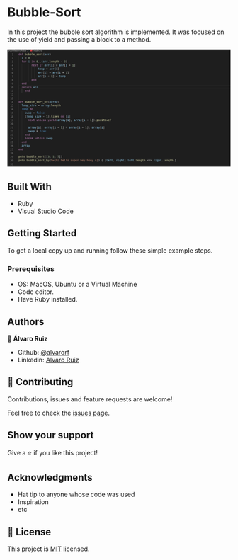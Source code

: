 # Bubble-Sort
In this project the bubble sort algorithm is implemented. It was focused on the use of yield and passing a block to a method.

![screenshot](/screenshot.png)

## Built With

- Ruby
- Visual Studio Code

## Getting Started

To get a local copy up and running follow these simple example steps.

### Prerequisites
- OS: MacOS, Ubuntu or a Virtual Machine
- Code editor.
- Have Ruby installed.


## Authors

👤 **Álvaro Ruiz**

- Github: [@alvarorf](https://github.com/alvarorf)
- Linkedin: [Alvaro Ruiz](https://www.linkedin.com/in/alvaro-r-22810915a/)

## 🤝 Contributing

Contributions, issues and feature requests are welcome!

Feel free to check the [issues page](issues/).

## Show your support

Give a ⭐️ if you like this project!

## Acknowledgments

- Hat tip to anyone whose code was used
- Inspiration
- etc

## 📝 License

This project is [MIT](lic.url) licensed.
